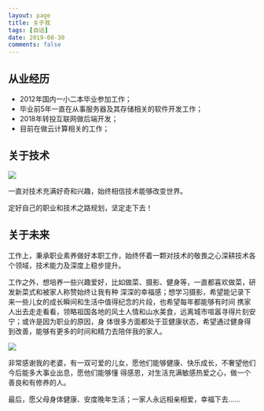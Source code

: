```yaml
---
layout: page
title: 关于我
tags: [自话]
date: 2019-08-30
comments: false
---
```

    
## 从业经历
* 2012年国内一小二本毕业参加工作；
* 毕业前5年一直在从事服务器及其存储相关的软件开发工作；
* 2018年转投互联网做后端开发；
* 目前在做云计算相关的工作；

## 关于技术

![](https://veinfu.github.io/assets/img/coding.png)


一直对技术充满好奇和兴趣，始终相信技术能够改变世界。

定好自己的职业和技术之路规划，坚定走下去！

## 关于未来

工作上，秉承职业素养做好本职工作，始终怀着一颗对技术的敬畏之心深耕技术各个领域，技术能力及深度上稳步提升。

工作之外，想培养一些兴趣爱好，比如做菜、摄影、健身等，一直都喜欢做菜，研发新菜式和被家人称赞始终让我有种
深深的幸福感；想学习摄影，希望能记录下来一些儿女的成长瞬间和生活中值得纪念的片段，也希望每年都能够有时间
携家人出去走走看看，领略祖国各地的风土人情和山水美食，远离城市喧嚣寻得片刻安宁；或许是因为职业的原因，身
体很多方面都处于亚健康状态，希望通过健身得到改善，能够有更多的时间和精力去陪伴我的家人。

![](https://veinfu.github.io/assets/img/MuChen.png)

非常感谢我的老婆，有一双可爱的儿女，愿他们能够健康、快乐成长，不奢望他们今后能多大事业出息，愿他们能够懂
得感恩，对生活充满敏感热爱之心，做一个善良和有修养的人。

最后，愿父母身体健康、安度晚年生活；一家人永远相亲相爱，幸福下去......
